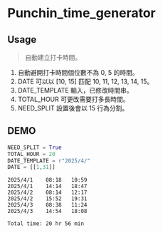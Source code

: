 # Punchin_time_generator

## Usage
> 自動建立打卡時間。

1. 自動避開打卡時間個位數不為 0, 5 的時間。
2. DATE 可以以 [10, 15] 匹配 10, 11, 12, 13, 14, 15。
3. DATE_TEMPLATE 輸入，已修改時間串。
4. TOTAL_HOUR 可更改需要打多長時間。
5. NEED_SPLIT 設置後會以 15 行為分割。

## DEMO
```python
NEED_SPLIT = True
TOTAL_HOUR = 20
DATE_TEMPLATE = r"2025/4/"
DATE = [[1,31]]
```

```
2025/4/1	08:18	10:59	
2025/4/1	14:14	18:47	
2025/4/2	08:14	12:17	
2025/4/2	15:52	19:31	
2025/4/3	08:38	11:24	
2025/4/3	14:54	18:08	

Total time: 20 hr 56 min
```
